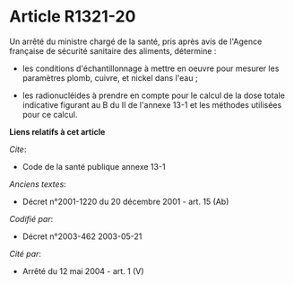 # Article R1321-20

Un arrêté du ministre chargé de la santé, pris après avis de l'Agence française de sécurité sanitaire des aliments,
détermine :

- les conditions d'échantillonnage à mettre en oeuvre pour mesurer les paramètres plomb, cuivre, et nickel dans l'eau ;

- les radionucléides à prendre en compte pour le calcul de la dose totale indicative figurant au B du II de l'annexe 13-1 et
les méthodes utilisées pour ce calcul.

**Liens relatifs à cet article**

_Cite_:

  - Code de la santé publique annexe 13-1

_Anciens textes_:

  - Décret n°2001-1220 du 20 décembre 2001 - art. 15 (Ab)

_Codifié par_:

  - Décret n°2003-462 2003-05-21

_Cité par_:

  - Arrêté du 12 mai 2004 - art. 1 (V)
